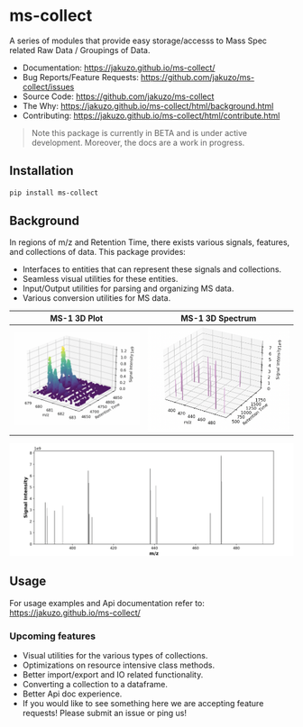# ms-collect
A series of modules that provide easy storage/accesss to Mass Spec related Raw Data / Groupings of Data.
- Documentation: https://jakuzo.github.io/ms-collect/
- Bug Reports/Feature Requests: https://github.com/jakuzo/ms-collect/issues
- Source Code: https://github.com/jakuzo/ms-collect
- The Why: https://jakuzo.github.io/ms-collect/html/background.html
- Contributing: https://jakuzo.github.io/ms-collect/html/contribute.html

> Note this package is currently in BETA and is under active development. Moreover, the docs are a work in progress.

## Installation
```sh
pip install ms-collect
```
## Background
In regions of m/z and Retention Time, there exists various signals, features, and collections of data.
This package provides:
- Interfaces to entities that can represent these signals and collections.
- Seamless visual utilities for these entities.
- Input/Output utilities for parsing and organizing MS data.
- Various conversion utilities for MS data.

MS-1 3D Plot             |  MS-1 3D Spectrum
:-------------------------:|:-------------------------:
![3D collection](threeD_collection.png "3D plot of MS-1 Data")  |  ![3D Spectrum](threeD_spectrum.png "3D spectrum plot of MS-1 Data")

![3D collection as spectrum](spectrum.png "Standard Spectrum representation of an MS-1 Collection")
## Usage
For usage examples and Api documentation refer to: https://jakuzo.github.io/ms-collect/

### Upcoming features
- Visual utilities for the various types of collections.
- Optimizations on resource intensive class methods.
- Better import/export and IO related functionality.
- Converting a collection to a dataframe.
- Better Api doc experience.
- If you would like to see something here we are accepting feature requests! Please submit an issue or ping us!
